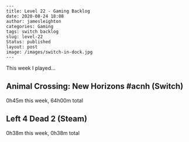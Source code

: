 
    ---
    title: Level 22 - Gaming Backlog
    date: 2020-08-24 18:08
    author: jamesleighton
    categories: Gaming
    tags: switch backlog
    slug: level-22
    Status: published
    layout: post
    image: /images/switch-in-dock.jpg
    ---



 This week I played...

## Animal Crossing: New Horizons #acnh (Switch)
0h45m this week, 64h00m total
## Left 4 Dead 2 (Steam)
0h38m this week, 0h38m total
